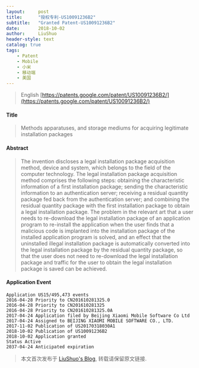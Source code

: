 ```yaml
---
layout:     post
title:      "授权专利-US10091236B2"
subtitle:   "Granted Patent-US10091236B2"
date:       2018-10-02
author:     LiuShuo
header-style: text
catalog: true
tags:
    - Patent
    - Mobile
    - 小米
    - 移动端
    - 美国
---
```

> English [https://patents.google.com/patent/US10091236B2/](https://patents.google.com/patent/US10091236B2/)

#### Title
> Methods apparatuses, and storage mediums for acquiring legitimate installation packages

#### Abstract
> The invention discloses a legal installation package acquisition method, device and system, which belongs to the field of the computer technology. The legal installation package acquisition method comprises the following steps: obtaining the characteristic information of a first installation package; sending the characteristic information to an authentication server; receiving a residual quantity package fed back from the authentication server; and combining the residual quantity package with the first installation package to obtain a legal installation package. The problem in the relevant art that a user needs to re-download the legal installation package of an application program to re-install the application when the user finds that a malicious code is implanted into the installation package of the installed application program is solved, and an effect that the uninstalled illegal installation package is automatically converted into the legal installation package by the residual quantity package, so that the user does not need to re-download the legal installation package and traffic for the user to obtain the legal installation package is saved can be achieved.


#### Application Event
```
Application US15/495,473 events 
2016-04-28 Priority to CN201610281325.0
2016-04-28 Priority to CN201610281325
2016-04-28 Priority to CN201610281325.0A
2017-04-24 Application filed by Beijing Xiaomi Mobile Software Co Ltd
2017-04-24 Assigned to BEIJING XIAOMI MOBILE SOFTWARE CO., LTD.
2017-11-02 Publication of US20170318030A1
2018-10-02 Publication of US10091236B2
2018-10-02 Application granted
Status Active
2037-04-24 Anticipated expiration
```
> 本文首次发布于 [LiuShuo's Blog](https://liushuo.me), 
转载请保留原文链接.
